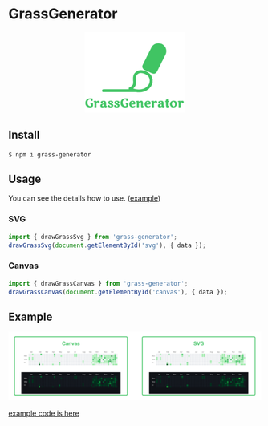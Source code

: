 # GrassGenerator

<p align="center">
  <img src="https://github.com/ta1m1kam/grass-generator/raw/main/docs/images/logo.png" width="200">
</p>

## Install

```
$ npm i grass-generator
```

## Usage
You can see the details how to use. ([example](https://github.com/ta1m1kam/grass-generator/tree/main/example))
### SVG
```js
import { drawGrassSvg } from 'grass-generator';
drawGrassSvg(document.getElementById('svg'), { data });
```

### Canvas
```js
import { drawGrassCanvas } from 'grass-generator';
drawGrassCanvas(document.getElementById('canvas'), { data });
```

## Example

<p align="center">
  <img src="https://github.com/ta1m1kam/grass-generator/raw/main/docs/images/example.png" width="700">
</p>

[example code is here](https://github.com/ta1m1kam/grass-generator/tree/main/example)
